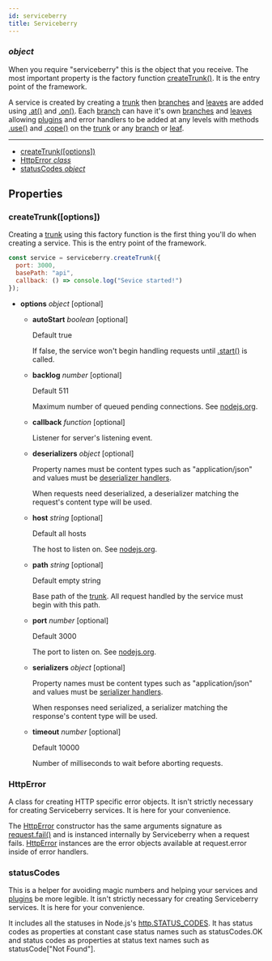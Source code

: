 ```yaml
---
id: serviceberry
title: Serviceberry
---
```


### *object*


When you require "serviceberry" this is the object that you receive. The most
important property is the factory function [createTrunk()](#createtrunk). It
is the entry point of the framework.

A service is created by creating a [trunk](trunk) then [branches](branch)
and [leaves](leaf) are added using [.at()](trunk#atpath-handlers-) and
[.on()](trunk#onmethod-handlers-). Each [branch](branch)
can have it's own [branches](branch) and [leaves](leaf) allowing
[plugins](plugins) and error handlers to be added at any levels with methods
[.use()](trunk#usehandlers) and [.cope()](trunk#copehandlers) on the
[trunk](trunk) or any [branch](branch) or [leaf](leaf).




--------------------------------------------------

  - [createTrunk([options])](#createtrunk-options-)
  - [HttpError *class*](#httperror)
  - [statusCodes *object*](#statuscodes)

Properties
----------

### createTrunk([options])



Creating a [trunk](trunk) using this factory function is the first thing
you'll do when creating a service. This is the entry point of the framework.

```javascript
const service = serviceberry.createTrunk({
  port: 3000,
  basePath: "api",
  callback: () => console.log("Sevice started!")
});

```

  - **options** *object* <span class="optional">[optional]</span>
    - **autoStart** *boolean* <span class="optional">[optional]</span>
  
      <span class="default">Default true</span>
  
      If false, the service won't begin handling requests until [.start()](#startcallback)
      is called.
  
    - **backlog** *number* <span class="optional">[optional]</span>
  
      <span class="default">Default 511</span>
  
      Maximum number of queued pending connections.
      See [nodejs.org](https://nodejs.org/dist/latest/docs/api/net.html#net_server_listen).
  
    - **callback** *function* <span class="optional">[optional]</span>
  
      Listener for server's listening event.
  
    - **deserializers** *object* <span class="optional">[optional]</span>
  
      Property names must be content types such as "application/json" and
      values must be [deserializer handlers](plugins#serializers-and-deserializers).
  
      When requests need deserialized, a deserializer matching the request's
      content type will be used.
  
    - **host** *string* <span class="optional">[optional]</span>
  
      <span class="default">Default all hosts</span>
  
      The host to listen on.
      See [nodejs.org](https://nodejs.org/dist/latest/docs/api/net.html#net_server_listen).
  
    - **path** *string* <span class="optional">[optional]</span>
  
      <span class="default">Default empty string</span>
  
      Base path of the [trunk](trunk). All request handled by the service
      must begin with this path.
  
    - **port** *number* <span class="optional">[optional]</span>
  
      <span class="default">Default 3000</span>
  
      The port to listen on.
      See [nodejs.org](https://nodejs.org/dist/latest/docs/api/net.html#net_server_listen).
  
    - **serializers** *object* <span class="optional">[optional]</span>
  
      Property names must be content types such as "application/json"
      and values must be [serializer handlers](plugins#serializers-and-deserializers).
  
      When responses need serialized, a serializer matching the response's
      content type will be used.
  
    - **timeout** *number* <span class="optional">[optional]</span>
  
      <span class="default">Default 10000</span>
  
      Number of milliseconds to wait before aborting requests.
  


### HttpError



A class for creating HTTP specific error objects. It isn't strictly necessary
for creating Serviceberry services. It is here for your convenience.

The [HttpError](httperror) constructor has the same arguments signature as
[request.fail()](request#failerror-status-headers) and is instanced
internally by Serviceberry when a request fails. [HttpError](httperror)
instances are the error objects available at request.error inside of error
handlers.
### statusCodes



This is a helper for avoiding magic numbers and helping your services and [plugins](plugins)
be more legible. It isn't strictly necessary for creating Serviceberry services.
It is here for your convenience.

It includes all the statuses in Node.js's [http.STATUS_CODES](https://nodejs.org/dist/latest/docs/api/http.html#http_http_status_codes).
It has status codes as properties at constant case status names such as statusCodes.OK
and status codes as properties at status text names such as statusCode["Not Found"].

